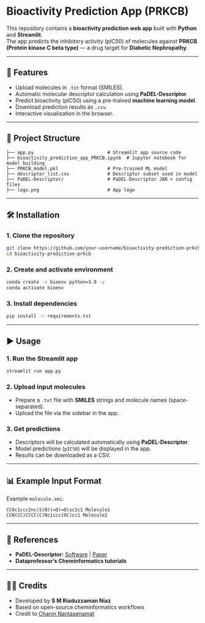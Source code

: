 # Bioactivity Prediction App (PRKCB)

This repository contains a **bioactivity prediction web app** built with **Python** and **Streamlit**.  
The app predicts the inhibitory activity (pIC50) of molecules against **PRKCB (Protein kinase C beta type)** — a drug target for **Diabetic Nephropathy**.

----

## 🚀 Features
- Upload molecules in `.txt` format (SMILES).
- Automatic molecular descriptor calculation using **PaDEL-Descriptor**.
- Predict bioactivity (pIC50) using a pre-trained **machine learning model**.
- Download prediction results as `.csv`.
- Interactive visualization in the browser.

---

## 📂 Project Structure
```
├── app.py                           # Streamlit app source code
├── bioactivity_prediction_app_PRKCB.ipynb  # Jupyter notebook for model building
├── PRKCB_model.pkl                  # Pre-trained ML model
├── descriptor_list.csv              # Descriptor subset used in model
├── PaDEL-Descriptor/                # PaDEL-Descriptor JAR + config files
├── logo.png                         # App logo
```

---

## 🛠️ Installation

### 1. Clone the repository
```bash
git clone https://github.com/your-username/bioactivity-prediction-prkcb.git
cd bioactivity-prediction-prkcb
```

### 2. Create and activate environment
```bash
conda create -n bioenv python=3.9 -y
conda activate bioenv
```

### 3. Install dependencies
```bash
pip install -r requirements.txt
```

---

## ▶️ Usage

### 1. Run the Streamlit app
```bash
streamlit run app.py
```

### 2. Upload input molecules
- Prepare a `.txt` file with **SMILES** strings and molecule names (space-separated).
- Upload the file via the sidebar in the app.

### 3. Get predictions
- Descriptors will be calculated automatically using **PaDEL-Descriptor**.
- Model predictions (`pIC50`) will be displayed in the app.
- Results can be downloaded as a CSV.

---

## 📊 Example Input Format
Example `molecule.smi`:
```
CCOc1ccc2nc(S(N)(=O)=O)sc2c1 Molecule1
CCN(CC)CCCC(C)Nc1ccc(OC)cc1 Molecule2
```

---

## 📖 References
- **PaDEL-Descriptor:** [Software](http://www.yapcwsoft.com/dd/padeldescriptor/) | [Paper](https://doi.org/10.1002/jcc.21707)  
- **Dataprofessor’s Cheminformatics tutorials**  

---

## 👨‍💻 Credits
- Developed by **S M Riaduzzaman Niaz**  
- Based on open-source cheminformatics workflows  
- Credit to [Chanin Nantasenamat](https://medium.com/@chanin.nantasenamat)

